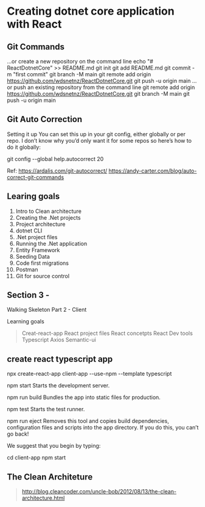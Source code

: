 # Creating dotnet core application with React

## Git Commands

…or create a new repository on the command line
echo "# ReactDotnetCore" >> README.md
git init
git add README.md
git commit -m "first commit"
git branch -M main
git remote add origin https://github.com/wdsnetnz/ReactDotnetCore.git
git push -u origin main
…or push an existing repository from the command line
git remote add origin https://github.com/wdsnetnz/ReactDotnetCore.git
git branch -M main
git push -u origin main

## Git Auto Correction

Setting it up
You can set this up in your git config, either globally or per repo. I don’t know why you’d only want it for some repos so here’s how to do it globally:

git config --global help.autocorrect 20

Ref: https://ardalis.com/git-autocorrect/
https://andy-carter.com/blog/auto-correct-git-commands

## Learing goals

1. Intro to Clean architecture
2. Creating the .Net projects
3. Project architecture
4. dotnet CLI
5. .Net project files
6. Running the .Net application
7. Entity Framework
8. Seeding Data
9. Code first migrations
10. Postman
11. Git for source control

## Section 3 - 

Walking Skeleton Part 2 - Client

Learning goals

> Creat-react-app
> React project files
> React concetpts
> React Dev tools
> Typescript
> Axios
> Semantic-ui

## create react typescript app

npx create-react-app client-app --use-npm --template typescript

  npm start
    Starts the development server.

  npm run build
    Bundles the app into static files for production.

  npm test
    Starts the test runner.

  npm run eject
    Removes this tool and copies build dependencies, configuration files
    and scripts into the app directory. If you do this, you can’t go back!

We suggest that you begin by typing:

  cd client-app
  npm start

## The Clean Architeture

> http://blog.cleancoder.com/uncle-bob/2012/08/13/the-clean-architecture.html
